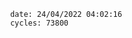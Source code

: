 

                date: 24/04/2022 04:02:16
                cycles: 73800

                         